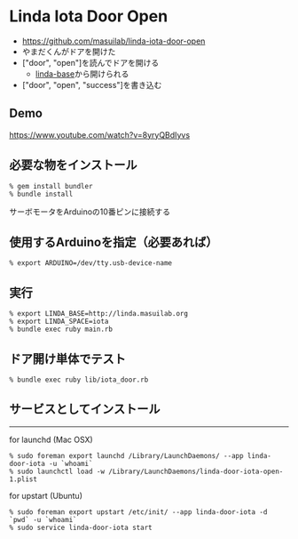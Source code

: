 Linda Iota Door Open
======================

- https://github.com/masuilab/linda-iota-door-open
- やまだくんがドアを開けた
- ["door", "open"]を読んでドアを開ける
  - [linda-base](http://linda.masuilab.org/iota/door/open)から開けられる
- ["door", "open", "success"]を書き込む


## Demo

https://www.youtube.com/watch?v=8yryQBdIyvs


## 必要な物をインストール

    % gem install bundler
    % bundle install


サーボモータをArduinoの10番ピンに接続する


## 使用するArduinoを指定（必要あれば）

    % export ARDUINO=/dev/tty.usb-device-name


## 実行

    % export LINDA_BASE=http://linda.masuilab.org
    % export LINDA_SPACE=iota
    % bundle exec ruby main.rb


## ドア開け単体でテスト

    % bundle exec ruby lib/iota_door.rb


## サービスとしてインストール
-----------------------------

for launchd (Mac OSX)

    % sudo foreman export launchd /Library/LaunchDaemons/ --app linda-door-iota -u `whoami`
    % sudo launchctl load -w /Library/LaunchDaemons/linda-door-iota-open-1.plist

for upstart (Ubuntu)

    % sudo foreman export upstart /etc/init/ --app linda-door-iota -d `pwd` -u `whoami`
    % sudo service linda-door-iota start
